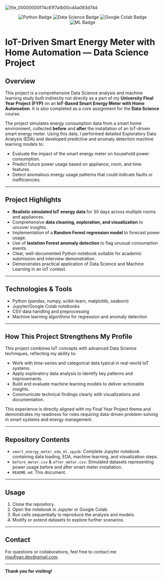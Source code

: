 ![file_00000000f74c61f7a1b00cd4a093d74d](https://github.com/user-attachments/assets/796f5fb7-796e-4831-9446-93556ef34277)

<p align="center">
  <img src="https://img.shields.io/badge/Made%20with-Python%203.10-blue?style=for-the-badge&logo=python" alt="Python Badge">
  <img src="https://img.shields.io/badge/EDA%20Project-Data%20Science-green?style=for-the-badge&logo=chart-bar" alt="Data Science Badge">
  <img src="https://img.shields.io/badge/Compatible-Google%20Colab-orange?style=for-the-badge&logo=google-colab" alt="Google Colab Badge">
  <img src="https://img.shields.io/badge/Machine%20Learning-Regression%20%26%20Anomaly%20Detection-red?style=for-the-badge&logo=scikit-learn" alt="ML Badge">
</p>

# IoT-Driven Smart Energy Meter with Home Automation — Data Science Project


## Overview

This project is a comprehensive Data Science analysis and machine learning study built indirectly not directly as a part of my **University Final Year Project (FYP)** on an **IoT-Based Smart Energy Meter with Home Automation**. It is also completed as a core assignment for the **Data Science** course.

The project simulates energy consumption data from a smart home environment, collected **before** and **after** the installation of an IoT-driven smart energy meter. Using this data, I performed detailed Exploratory Data Analysis (EDA) and developed predictive and anomaly detection machine learning models to:

* Evaluate the impact of the smart energy meter on household power consumption.
* Predict future power usage based on appliance, room, and time features.
* Detect anomalous energy usage patterns that could indicate faults or inefficiencies.

---

## Project Highlights

* **Realistic simulated IoT energy data** for 30 days across multiple rooms and appliances.
* Comprehensive **data cleaning, exploration, and visualization** to uncover insights.
* Implementation of a **Random Forest regression model** to forecast power usage.
* Use of **Isolation Forest anomaly detection** to flag unusual consumption events.
* Clear, well-documented Python notebook suitable for academic submission and interview demonstration.
* Demonstrates practical application of Data Science and Machine Learning in an IoT context.

---

## Technologies & Tools

* Python (pandas, numpy, scikit-learn, matplotlib, seaborn)
* Jupyter/Google Colab notebooks
* CSV data handling and preprocessing
* Machine learning algorithms for regression and anomaly detection

---

## How This Project Strengthens My Profile

This project combines IoT concepts with advanced Data Science techniques, reflecting my ability to:

* Work with time-series and categorical data typical in real-world IoT systems.
* Apply exploratory data analysis to identify key patterns and improvements.
* Build and evaluate machine learning models to deliver actionable insights.
* Communicate technical findings clearly with visualizations and documentation.

This experience is directly aligned with my Final Year Project theme and demonstrates my readiness for roles requiring data-driven problem-solving in smart systems and energy management.

---

## Repository Contents

* `smart_energy_meter_eda_ml.ipynb`: Complete Jupyter notebook containing data loading, EDA, machine learning, and visualization steps.
* `before_meter.csv` & `after_meter.csv`: Simulated datasets representing power usage before and after smart meter installation.
* `README.md`: This document.

---

## Usage

1. Clone the repository.
2. Open the notebook in Jupyter or Google Colab.
3. Run cells sequentially to reproduce the analysis and models.
4. Modify or extend datasets to explore further scenarios.

---

## Contact

For questions or collaborations, feel free to contact me msufiyan.dev@gmail.com.

---

**Thank you for visiting!**


